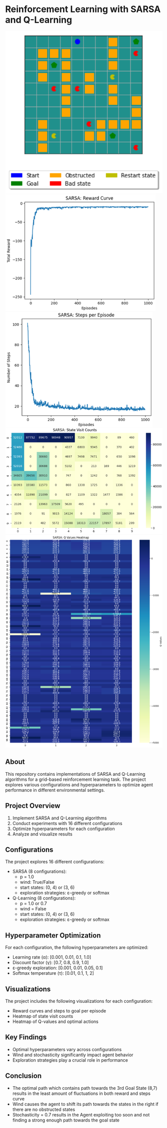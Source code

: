 # Reinforcement Learning with SARSA and Q-Learning

![env](environment.png)
![reward](reward_curve.png)
![steps](steps_per_episode.png)
![state visit](state_visit_counts.png)
![q_values](q_values_heatmap.png)

## About
This repository contains implementations of SARSA and Q-Learning algorithms for a grid-based reinforcement learning task. The project explores various configurations and hyperparameters to optimize agent performance in different environmental settings.

## Project Overview
1. Implement SARSA and Q-Learning algorithms
2. Conduct experiments with 16 different configurations
3. Optimize hyperparameters for each configuration
4. Analyze and visualize results

## Configurations
The project explores 16 different configurations:
* SARSA (8 configurations):
    * p = 1.0
    * wind: True/False
    * start states: (0, 4) or (3, 6)
    * exploration strategies: ε-greedy or softmax
* Q-Learning (8 configurations):
    * p = 1.0 or 0.7
    * wind = False
    * start states: (0, 4) or (3, 6)
    * exploration strategies: ε-greedy or softmax

## Hyperparameter Optimization
For each configuration, the following hyperparameters are optimized:
* Learning rate (α): [0.001, 0.01, 0.1, 1.0]
* Discount factor (γ): [0.7, 0.8, 0.9, 1.0]
* ε-greedy exploration: [0.001, 0.01, 0.05, 0.1]
* Softmax temperature (τ): [0.01, 0.1, 1, 2]

## Visualizations
The project includes the following visualizations for each configuration:
* Reward curves and steps to goal per episode
* Heatmap of state visit counts
* Heatmap of Q-values and optimal actions

## Key Findings
* Optimal hyperparameters vary across configurations
* Wind and stochasticity significantly impact agent behavior
* Exploration strategies play a crucial role in performance

## Conclusion
* The optimal path which contains path towards the 3rd Goal State (8,7) results in the least amount of fluctuations in both reward and steps curve
* Wind causes the agent to shift its path towards the states in the right if there are no obstructed states
* Stochasticity = 0.7 results in the Agent exploiting too soon and not finding a strong enough path towards the goal state